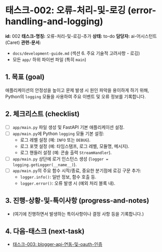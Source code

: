 # 태스크-002: 오류-처리-및-로깅 (error-handling-and-logging)

**id:** 002
**태스크-명칭:** 오류-처리-및-로깅-추가
**상태:** to-do
**담당자:** ai-어시스턴트 (Caret)
**관련-문서:**
* `docs/development-guide.md` (섹션 6. 주요 기술적 고려사항 - 로깅)
* 모든 `app/` 하위 파이썬 파일 (특히 `main`)

## 1. 목표 (goal)

애플리케이션의 안정성을 높이고 문제 발생 시 원인 파악을 용이하게 하기 위해, Python의 `logging` 모듈을 사용하여 주요 이벤트 및 오류 정보를 기록합니다.

## 2. 체크리스트 (checklist)

- [ ] `app/main.py` 파일 생성 및 FastAPI 기본 애플리케이션 설정.
- [ ] `app/main.py`에 Python `logging` 모듈 기본 설정:
    * 로그 레벨 설정 (예: `INFO` 또는 `DEBUG`).
    * 로그 포맷 설정 (예: 타임스탬프, 로그 레벨, 모듈명, 메시지).
    * 로그 핸들러 설정 (예: 콘솔 출력 `StreamHandler`).
- [ ] `app/main.py` 상단에 로거 인스턴스 생성 (`logger = logging.getLogger(__name__)`).
- [ ] `app/main.py`의 주요 함수 시작/종료, 중요한 분기점에 로깅 구문 추가:
    * `logger.info()`: 일반 정보, 함수 호출 등.
    * `logger.error()`: 오류 발생 시 (예외 처리 블록 내).

## 3. 진행-상황-및-특이사항 (progress-and-notes)

* (여기에 진행하면서 발생하는 특이사항이나 결정 사항 등을 기록합니다.)

## 4. 다음-태스크 (next-task)

* [태스크-003: blogger-api-연동-및-oauth-인증](./003-blogger-api-and-oauth.md)
